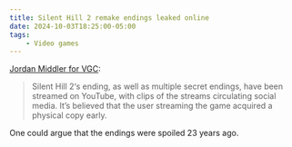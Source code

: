 ```yaml
---
title: Silent Hill 2 remake endings leaked online
date: 2024-10-03T18:25:00-05:00
tags:
    - Video games
---
```

[Jordan Middler for VGC](https://www.videogameschronicle.com/news/silent-hill-2-remakes-ending-has-been-streamed-on-youtube-a-week-before-the-games-release/):

> Silent Hill 2‘s ending, as well as multiple secret endings, have been streamed on YouTube, with clips of the streams circulating social media. It’s believed that the user streaming the game acquired a physical copy early.

One could argue that the endings were spoiled 23 years ago.